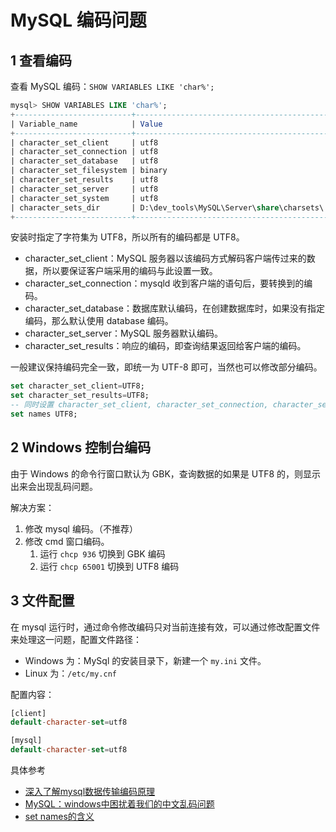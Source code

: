 # MySQL 编码问题

## 1 查看编码

查看 MySQL 编码：`SHOW VARIABLES LIKE 'char%';`

```sql
mysql> SHOW VARIABLES LIKE 'char%';
+--------------------------+-------------------------------------------+
| Variable_name            | Value                                     |
+--------------------------+-------------------------------------------+
| character_set_client     | utf8                                      |
| character_set_connection | utf8                                      |
| character_set_database   | utf8                                      |
| character_set_filesystem | binary                                    |
| character_set_results    | utf8                                      |
| character_set_server     | utf8                                      |
| character_set_system     | utf8                                      |
| character_sets_dir       | D:\dev_tools\MySQL\Server\share\charsets\ |
+--------------------------+-------------------------------------------+
```

安装时指定了字符集为 UTF8，所以所有的编码都是 UTF8。

- character_set_client：MySQL 服务器以该编码方式解码客户端传过来的数据，所以要保证客户端采用的编码与此设置一致。
- character_set_connection：mysqld 收到客户端的语句后，要转换到的编码。
- character_set_database：数据库默认编码，在创建数据库时，如果没有指定编码，那么默认使用 database 编码。
- character_set_server：MySQL 服务器默认编码。
- character_set_results：响应的编码，即查询结果返回给客户端的编码。

一般建议保持编码完全一致，即统一为 UTF-8 即可，当然也可以修改部分编码。

```sql
set character_set_client=UTF8;
set character_set_results=UTF8;
-- 同时设置 character_set_client, character_set_connection, character_set_results
set names UTF8;
```

## 2 Windows 控制台编码

由于 Windows 的命令行窗口默认为 GBK，查询数据的如果是 UTF8 的，则显示出来会出现乱码问题。

解决方案：

1. 修改 mysql 编码。（不推荐）
2. 修改 cmd 窗口编码。
   1. 运行 `chcp 936` 切换到 GBK 编码
   2. 运行 `chcp 65001` 切换到 UTF8 编码

## 3 文件配置

在 mysql 运行时，通过命令修改编码只对当前连接有效，可以通过修改配置文件来处理这一问题，配置文件路径：

- Windows 为：MySql 的安装目录下，新建一个 `my.ini` 文件。
- Linux 为：`/etc/my.cnf`

配置内容：

```sql
[client]
default-character-set=utf8

[mysql]
default-character-set=utf8
```

具体参考

- [深入了解mysql数据传输编码原理](https://www.cnblogs.com/jave1ove/p/7454966.html)
- [MySQL：windows中困扰着我们的中文乱码问题](https://www.cnblogs.com/wj-1314/p/9147166.html)
- [set names的含义](https://hokkaitao.github.io/set-names)

